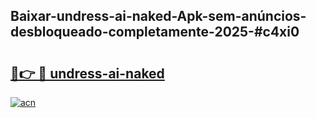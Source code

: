 ## Baixar-undress-ai-naked-Apk-sem-anúncios-desbloqueado-completamente-2025-#c4xi0

# <h2><a href="https://ainizakaria.my?title=undress-ai-naked&ref=20M">🔗👉 🔴 undress-ai-naked</a></h2>

[![acn](https://github.com/user-attachments/assets/0f9c940e-d8b0-45ae-aac7-cd30a18b3e1c)](https://ainizakaria.my?title=undress-ai-naked&ref=20M)

